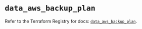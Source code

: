 # `data_aws_backup_plan`

Refer to the Terraform Registry for docs: [`data_aws_backup_plan`](https://registry.terraform.io/providers/hashicorp/aws/6.5.0/docs/data-sources/backup_plan).
